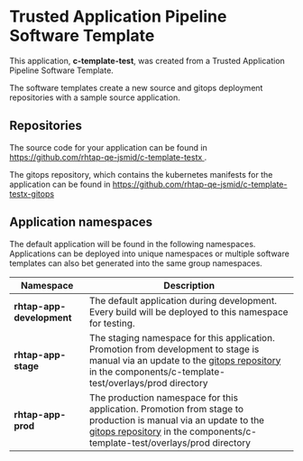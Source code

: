# Trusted Application Pipeline Software Template

This application, **c-template-test**, was created from a Trusted Application Pipeline Software Template.

The software templates create a new source and gitops deployment repositories with a sample source application. 

## Repositories

The source code for your application can be found in [https://github.com/rhtap-qe-jsmid/c-template-testx ](https://github.com/rhtap-qe-jsmid/c-template-testx ).
 
The gitops repository, which contains the kubernetes manifests for the application can be found in 
[https://github.com/rhtap-qe-jsmid/c-template-testx-gitops ](https://github.com/rhtap-qe-jsmid/c-template-testx-gitops ) 

## Application namespaces 

The default application will be found in the following namespaces. Applications can be deployed into unique namespaces or multiple software templates can also bet generated into the same group namespaces.  

|  Namespace   |  Description   |  
| -------- | -------- |   
| **rhtap-app-development** | The default application during development. Every build will be deployed to this namespace for testing. | 
| **rhtap-app-stage** | The staging namespace for this application. Promotion from development to stage is manual via an update to the [gitops repository](https://github.com/rhtap-qe-jsmid/c-template-testx-gitops ) in the components/c-template-test/overlays/prod directory |  
| **rhtap-app-prod** | The production namespace for this application. Promotion from stage to production is manual via an update to the [gitops repository](https://github.com/rhtap-qe-jsmid/c-template-testx-gitops ) in the components/c-template-test/overlays/prod directory | 